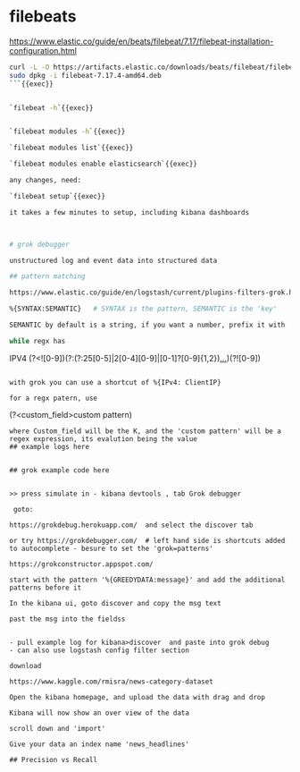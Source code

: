 
# filebeats


https://www.elastic.co/guide/en/beats/filebeat/7.17/filebeat-installation-configuration.html


```bash
curl -L -O https://artifacts.elastic.co/downloads/beats/filebeat/filebeat-7.17.4-amd64.deb
sudo dpkg -i filebeat-7.17.4-amd64.deb
```{{exec}}


`filebeat -h`{{exec}}


`filebeat modules -h`{{exec}}

`filebeat modules list`{{exec}}

`filebeat modules enable elasticsearch`{{exec}}

any changes, need:

`filebeat setup`{{exec}}

it takes a few minutes to setup, including kibana dashboards



# grok debugger

unstructured log and event data into structured data

## pattern matching

https://www.elastic.co/guide/en/logstash/current/plugins-filters-grok.html

%{SYNTAX:SEMANTIC}   # SYNTAX is the pattern, SEMANTIC is the 'key' 

SEMANTIC by default is a string, if you want a number, prefix it with 'num:'

while regx has
```
IPV4 (?<![0-9])(?:(?:25[0-5]|2[0-4][0-9]|[0-1]?[0-9]{1,2})[.](?:25[0-5]|2[0-4][0-9]|[0-1]?[0-9]{1,2})[.](?:25[0-5]|2[0-4][0-9]|[0-1]?[0-9]{1,2})[.](?:25[0-5]|2[0-4][0-9]|[0-1]?[0-9]{1,2}))(?![0-9])
```

with grok you can use a shortcut of %{IPv4: ClientIP}

for a regx patern, use     
```
(?<custom_field>custom pattern)
```
where Custom_field will be the K, and the 'custom pattern' will be a  regex expression, its evalution being the value
## example logs here


## grok example code here


>> press simulate in - kibana devtools , tab Grok debugger

 goto:

https://grokdebug.herokuapp.com/  and select the discover tab

or try https://grokdebugger.com/  # left hand side is shortcuts added to autocomplete - besure to set the 'grok=patterns'

https://grokconstructor.appspot.com/

start with the pattern '%{GREEDYDATA:message}' and add the additional patterns before it

In the kibana ui, goto discover and copy the msg text 

past the msg into the fieldss


- pull example log for kibana>discover  and paste into grok debug
- can also use logstash config filter section

download 

https://www.kaggle.com/rmisra/news-category-dataset

Open the kibana homepage, and upload the data with drag and drop

Kibana will now show an over view of the data

scroll down and 'import'

Give your data an index name 'news_headlines'

## Precision vs Recall